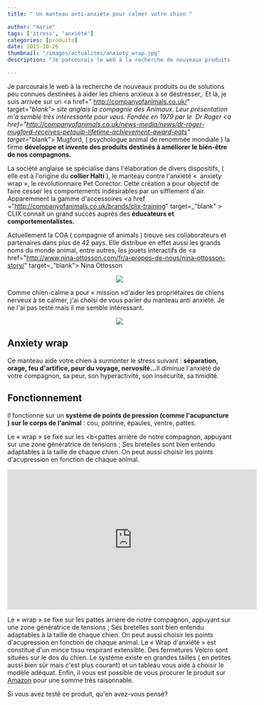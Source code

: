 ```yaml
---
title: " Un manteau anti-anxiéte pour calmer votre chien "

author: "marie"
tags: ['stress', 'anxiété']
categories: [produits]
date: 2015-10-26
thumbnail: "/images/actualites/anxiety_wrap.jpg"
description: "Je parcourais le web à la recherche de nouveaux produits ou de solutions peu connues destinées à aider les chiens anxieux à se déstresser,. Et là, je suis arrivée sur un site anglais, la Compagnie des Animaux. Leur présentation m'a semblé très interessante pour vous . "

---
```



Je parcourais le web à la recherche de nouveaux produits ou de solutions peu connues destinées à aider les chiens anxieux à se déstresser,. Et là, je suis arrivée sur un <a  href=" http://companyofanimals.co.uk/" target=_"blank"> site anglais </a> la compagnie des Animaux. Leur présentation m'a semblé très intéressante pour vous.
Fondée en 1979 par le  Dr Roger  <a href="http://companyofanimals.co.uk/news-media/news/dr-roger-mugford-receives-petquip-lifetime-achievement-award-pats" target=_"blank"> Mugford,</a> ( psychologue animal de renommée mondiale ) la firme  <b>développe et invente des produits destinés à améliorer le bien-être de nos compagnons.</b>

La société anglaise se spécialise dans l'élaboration de divers dispositifs, ( elle est à l'origine du <b>collier Halti</b> ), le manteau contre l'anxiété «  anxiety wrap », le révolutionnaire Pet Corector. Cette création a pour objectif de faire cesser les comportements indésirables par un sifflement d'air. Apparemment la gamme d'accessoires <a href ="http://companyofanimals.co.uk/brands/clix-training" target=_"blank" > CLIX </a> connaît un grand succès auprès des <b> éducateurs et comportementalistes.</b>


Actuellement la COA ( compagnie of animals ) trouve ses collaborateurs et partenaires dans plus de 42 pays. Elle distribue en effet aussi les grands noms du monde animal, entre autres, les jouets interactifs de <a href="http://www.nina-ottosson.com/fr/a-propos-de-nous/nina-ottosson-story/" target=_"blank"> Nina Ottosson </a>







<p align="center"><img src= "/images/actualites/jouets_interactifs.jpg"></p>


Comme chien-calme a pour « mission »d'aider les propriétaires de chiens nerveux à se calmer, j'ai choisi de vous parler du manteau anti anxiété. Je ne l'ai pas testé mais il me semble intéressant.

<p align="center"><img src= "/images/actualites/anxiety_wrap.jpg"></p>




## Anxiety wrap ##


Ce manteau aide votre chien à surmonter le stress suivant : <b>séparation, orage, feu d'artifice, peur du voyage, nervosité...</b>Il diminue l'anxiété de votre compagnon, sa peur, son hyperactivité, son insécurité, sa timidité.

## Fonctionnement ##
Il fonctionne sur un <b>système de points de pression (comme l'acupuncture ) sur le corps de l'animal</b> : cou, poitrine, épaules, ventre, pattes.

Le « wrap » se fixe sur les <b<pattes arrière de notre compagnon, appuyant sur une zone génératrice de tensions</b> ; Ses bretelles sont bien entendu adaptables à la taille de chaque chien. On peut aussi choisir les points d'acupression en fonction de chaque animal.

<p align="center"><iframe width="560" height="315" src="https://www.youtube.com/embed/YqDVLSCQxRM" frameborder="0" allowfullscreen></iframe></p>

Le « wrap » se fixe sur les pattes arrière de notre compagnon, appuyant sur une zone génératrice de tensions ; Ses bretelles sont bien entendu adaptables à la taille de chaque chien. On peut aussi choisir les points d'acupression en fonction de chaque animal.
Le « Wrap d'anxiété » est constitué d'un mince tissu respirant extensible. Des fermetures Velcro sont situées  sur le dos du chien.
Le systéme existe en grandes tailles ( en petites aussi bien sûr mais c'est plus courant) et un tableau vous aide à choisir le modèle adéquat.
Enfin, il vous est possible de vous procurer le produit sur <a href="http://amzn.to/2quqNsC" target="blank"> Amazon</a>  pour une somme très raisonnable.

Si vous avez testé ce produit, qu'en avez-vous pensé?









